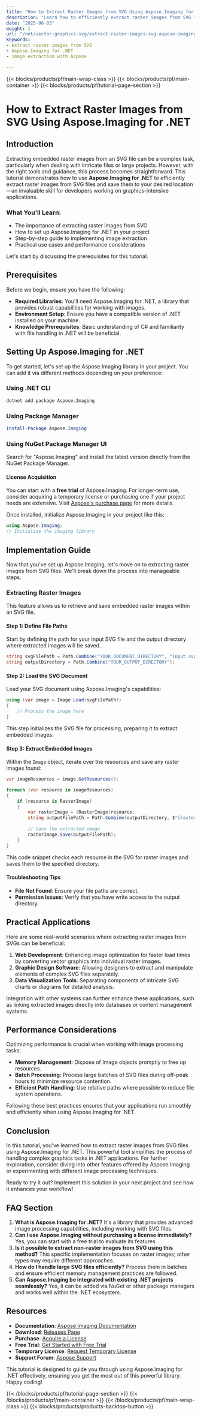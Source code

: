 ```yaml
---
title: "How to Extract Raster Images from SVG Using Aspose.Imaging for .NET&#58; A Comprehensive Guide"
description: "Learn how to efficiently extract raster images from SVG files using Aspose.Imaging for .NET. This step-by-step guide covers setup, implementation, and practical applications."
date: "2025-06-03"
weight: 1
url: "/net/vector-graphics-svg/extract-raster-images-svg-aspose-imaging-net/"
keywords:
- extract raster images from SVG
- Aspose.Imaging for .NET
- image extraction with Aspose

---
```


{{< blocks/products/pf/main-wrap-class >}}
{{< blocks/products/pf/main-container >}}
{{< blocks/products/pf/tutorial-page-section >}}
# How to Extract Raster Images from SVG Using Aspose.Imaging for .NET

## Introduction

Extracting embedded raster images from an SVG file can be a complex task, particularly when dealing with intricate files or large projects. However, with the right tools and guidance, this process becomes straightforward. This tutorial demonstrates how to use **Aspose.Imaging for .NET** to efficiently extract raster images from SVG files and save them to your desired location—an invaluable skill for developers working on graphics-intensive applications.

### What You'll Learn:
- The importance of extracting raster images from SVG
- How to set up Aspose.Imaging for .NET in your project
- Step-by-step guide to implementing image extraction
- Practical use cases and performance considerations

Let's start by discussing the prerequisites for this tutorial.

## Prerequisites

Before we begin, ensure you have the following:
- **Required Libraries**: You'll need Aspose.Imaging for .NET, a library that provides robust capabilities for working with images.
- **Environment Setup**: Ensure you have a compatible version of .NET installed on your machine.
- **Knowledge Prerequisites**: Basic understanding of C# and familiarity with file handling in .NET will be beneficial.

## Setting Up Aspose.Imaging for .NET

To get started, let's set up the Aspose.Imaging library in your project. You can add it via different methods depending on your preference:

### Using .NET CLI
```bash
dotnet add package Aspose.Imaging
```

### Using Package Manager
```powershell
Install-Package Aspose.Imaging
```

### Using NuGet Package Manager UI
Search for "Aspose.Imaging" and install the latest version directly from the NuGet Package Manager.

#### License Acquisition
You can start with a **free trial** of Aspose.Imaging. For longer-term use, consider acquiring a temporary license or purchasing one if your project needs are extensive. Visit [Aspose's purchase page](https://purchase.aspose.com/buy) for more details.

Once installed, initialize Aspose.Imaging in your project like this:
```csharp
using Aspose.Imaging;
// Initialize the imaging library
```

## Implementation Guide

Now that you've set up Aspose.Imaging, let's move on to extracting raster images from SVG files. We'll break down the process into manageable steps.

### Extracting Raster Images
This feature allows us to retrieve and save embedded raster images within an SVG file.

#### Step 1: Define File Paths
Start by defining the path for your input SVG file and the output directory where extracted images will be saved.
```csharp
string svgFilePath = Path.Combine("YOUR_DOCUMENT_DIRECTORY", "input.svg");
string outputDirectory = Path.Combine("YOUR_OUTPUT_DIRECTORY");
```

#### Step 2: Load the SVG Document
Load your SVG document using Aspose.Imaging's capabilities:
```csharp
using (var image = Image.Load(svgFilePath))
{
    // Process the image here
}
```

This step initializes the SVG file for processing, preparing it to extract embedded images.

#### Step 3: Extract Embedded Images
Within the `Image` object, iterate over the resources and save any raster images found:
```csharp
var imageResources = image.GetResources();

foreach (var resource in imageResources)
{
    if (resource is RasterImage)
    {
        var rasterImage = (RasterImage)resource;
        string outputFilePath = Path.Combine(outputDirectory, $"{rasterImage.Name}.png");
        
        // Save the extracted image
        rasterImage.Save(outputFilePath);
    }
}
```

This code snippet checks each resource in the SVG for raster images and saves them to the specified directory.

#### Troubleshooting Tips
- **File Not Found**: Ensure your file paths are correct.
- **Permission Issues**: Verify that you have write access to the output directory.

## Practical Applications
Here are some real-world scenarios where extracting raster images from SVGs can be beneficial:
1. **Web Development**: Enhancing image optimization for faster load times by converting vector graphics into individual raster images.
2. **Graphic Design Software**: Allowing designers to extract and manipulate elements of complex SVG files separately.
3. **Data Visualization Tools**: Separating components of intricate SVG charts or diagrams for detailed analysis.

Integration with other systems can further enhance these applications, such as linking extracted images directly into databases or content management systems.

## Performance Considerations
Optimizing performance is crucial when working with image processing tasks:
- **Memory Management**: Dispose of Image objects promptly to free up resources.
- **Batch Processing**: Process large batches of SVG files during off-peak hours to minimize resource contention.
- **Efficient Path Handling**: Use relative paths where possible to reduce file system operations.

Following these best practices ensures that your applications run smoothly and efficiently when using Aspose.Imaging for .NET.

## Conclusion
In this tutorial, you've learned how to extract raster images from SVG files using Aspose.Imaging for .NET. This powerful tool simplifies the process of handling complex graphics tasks in .NET applications. For further exploration, consider diving into other features offered by Aspose.Imaging or experimenting with different image processing techniques.

Ready to try it out? Implement this solution in your next project and see how it enhances your workflow!

## FAQ Section
1. **What is Aspose.Imaging for .NET?** It's a library that provides advanced image processing capabilities, including working with SVG files.
2. **Can I use Aspose.Imaging without purchasing a license immediately?** Yes, you can start with a free trial to evaluate its features.
3. **Is it possible to extract non-raster images from SVG using this method?** This specific implementation focuses on raster images; other types may require different approaches.
4. **How do I handle large SVG files efficiently?** Process them in batches and ensure efficient memory management practices are followed.
5. **Can Aspose.Imaging be integrated with existing .NET projects seamlessly?** Yes, it can be added via NuGet or other package managers and works well within the .NET ecosystem.

## Resources
- **Documentation**: [Aspose Imaging Documentation](https://reference.aspose.com/imaging/net/)
- **Download**: [Releases Page](https://releases.aspose.com/imaging/net/)
- **Purchase**: [Acquire a License](https://purchase.aspose.com/buy)
- **Free Trial**: [Get Started with Free Trial](https://releases.aspose.com/imaging/net/)
- **Temporary License**: [Request Temporary License](https://purchase.aspose.com/temporary-license/)
- **Support Forum**: [Aspose Support](https://forum.aspose.com/c/imaging/10)

This tutorial is designed to guide you through using Aspose.Imaging for .NET effectively, ensuring you get the most out of this powerful library. Happy coding!

{{< /blocks/products/pf/tutorial-page-section >}}
{{< /blocks/products/pf/main-container >}}
{{< /blocks/products/pf/main-wrap-class >}}
{{< blocks/products/products-backtop-button >}}